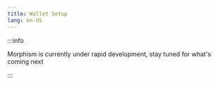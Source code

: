 ```yaml
---
title: Wallet Setup
lang: en-US
---
```


:::info

Morphism is currently under rapid development, stay tuned for what's coming next

:::

<!--
## Wallet

You need to have a wallet to interact with dApps on the morphism. You can find some example wallets and configuration tips below.

### MetaMask
You can install MetaMask from their [official website](https://metamask.io/download/).

You need to import the  configurations to your MetaMask wallet. To do this, click "add to wallet" buttons on the Morphism Testnet homepage. 

This will import the chain ID and RPC URLs for the Morphism Testnet. 

Morphism testnet usuing Ethereum sepolia testnet as the underlying L1 and it is configured on Metamask by default. To show it, click "Show/hide test networks" in the MetaMask network selection dropdown menu.


### Manual network configuration

Currently, the Add to wallet links may not be compatible with all wallets yet. If you are having issues using them, you may need to manually add the Sepolia Testnet and Morphism by inserting the configuration details from the table below:


#### Network Configuration


| Name                      | RPC Url(s)                            | Chain ID | Block explorer             | Symbol |
| ------------------------- | ------------------------------------- | -------- | -------------------------- | ------------- | ---------- | ------------------------------------ |
| Morphism Testnet             | https://rpc.testnet.morphism.xyz        | 2710    | https://explorer.testnet.morphism.xyz      | ETH      |
-->



